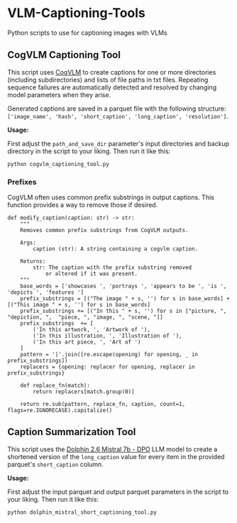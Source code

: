 # VLM-Captioning-Tools
Python scripts to use for captioning images with VLMs

## CogVLM Captioning Tool

This script uses [CogVLM](https://github.com/THUDM/CogVLM) to create captions for one or more directories (including subdirectories) and lists of file paths in txt files.
Repeating sequence failures are automatically detected and resolved by changing model parameters when they arise.

Generated captions are saved in a parquet file with the following structure: `['image_name', 'hash', 'short_caption', 'long_caption', 'resolution']`.

**Usage:**

First adjust the `path_and_save_dir` parameter's input directories and backup directory in the script to your liking. Then run it like this:

```
python cogvlm_captioning_tool.py
```

### Prefixes

CogVLM often uses common prefix substrings in output captions. This function provides a way to remove those if desired.

```
def modify_caption(caption: str) -> str:
    """
    Removes common prefix substrings from CogVLM outputs.

    Args:
        caption (str): A string containing a cogvlm caption.

    Returns:
        str: The caption with the prefix substring removed
            or altered if it was present.
    """
    base_words = ['showcases ', 'portrays ', 'appears to be ', 'is ', 'depicts ', 'features ']
    prefix_substrings = [("The image " + s, '') for s in base_words] + [("This image " + s, '') for s in base_words]
    prefix_substrings += [("In this " + s, '') for s in ["picture, ", "depiction, ",  "piece, ", "image, ", "scene, "]]
    prefix_substrings  += [
        ('In this artwork, ', 'Artwork of '),
        ('In this illustration, ', 'Illustration of '),
        ('In this art piece, ', 'Art of ')
    ]
    pattern = '|'.join([re.escape(opening) for opening, _ in prefix_substrings])
    replacers = {opening: replacer for opening, replacer in prefix_substrings}
    
    def replace_fn(match):
        return replacers[match.group(0)]
    
    return re.sub(pattern, replace_fn, caption, count=1, flags=re.IGNORECASE).capitalize()
```

## Caption Summarization Tool

This script uses the [Dolphin 2.6 Mistral 7b - DPO](https://huggingface.co/cognitivecomputations/dolphin-2.6-mistral-7b-dpo) LLM model to create a shortened version of the `long_caption` value for every item in the provided parquet's `short_caption` column. 

**Usage:**

First adjust the input parquet and output parquet parameters in the script to your liking. Then run it like this:

```
python dolphin_mistral_short_captioning_tool.py
```
